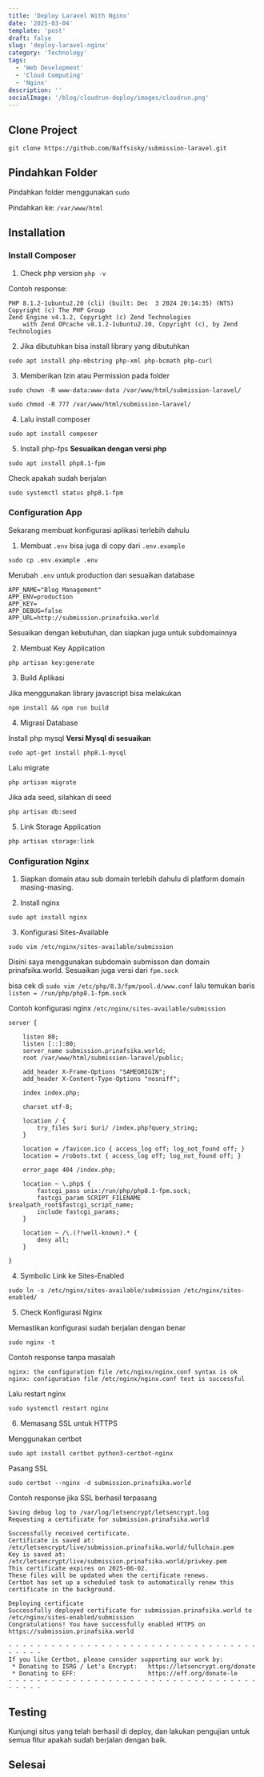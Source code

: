 ```yaml
---
title: 'Deploy Laravel With Nginx'
date: '2025-03-04'
template: 'post'
draft: false
slug: 'deploy-laravel-nginx'
category: 'Technology'
tags:
  - 'Web Development'
  - 'Cloud Computing'
  - 'Nginx'
description: ''
socialImage: '/blog/cloudrun-deploy/images/cloudrun.png'
---
```


## Clone Project

`git clone https://github.com/Naffsisky/submission-laravel.git`

## Pindahkan Folder

Pindahkan folder menggunakan `sudo`

Pindahkan ke: `/var/www/html`

## Installation

### Install Composer

1. Check php version `php -v`

Contoh response:

```
PHP 8.1.2-1ubuntu2.20 (cli) (built: Dec  3 2024 20:14:35) (NTS)
Copyright (c) The PHP Group
Zend Engine v4.1.2, Copyright (c) Zend Technologies
    with Zend OPcache v8.1.2-1ubuntu2.20, Copyright (c), by Zend Technologies
```

2. Jika dibutuhkan bisa install library yang dibutuhkan

`sudo apt install php-mbstring php-xml php-bcmath php-curl`

3. Memberikan Izin atau Permission pada folder

```
sudo chown -R www-data:www-data /var/www/html/submission-laravel/

sudo chmod -R 777 /var/www/html/submission-laravel/
```

4. Lalu install composer

`sudo apt install composer`

5. Install php-fps **Sesuaikan dengan versi php**

`sudo apt install php8.1-fpm`

Check apakah sudah berjalan

`sudo systemctl status php8.1-fpm`

### Configuration App

Sekarang membuat konfigurasi aplikasi terlebih dahulu

1. Membuat `.env` bisa juga di copy dari `.env.example`

`sudo cp .env.example .env`

Merubah `.env` untuk production dan sesuaikan database

```
APP_NAME="Blog Management"
APP_ENV=production
APP_KEY=
APP_DEBUG=false
APP_URL=http://submission.prinafsika.world
```

Sesuaikan dengan kebutuhan, dan siapkan juga untuk subdomainnya

2. Membuat Key Application

`php artisan key:generate`

3. Build Aplikasi

Jika menggunakan library javascript bisa melakukan

`npm install && npm run build`

4. Migrasi Database

Install php mysql **Versi Mysql di sesuaikan**

`sudo apt-get install php8.1-mysql`

Lalu migrate

`php artisan migrate`

Jika ada seed, silahkan di seed

`php artisan db:seed`

5. Link Storage Application

`php artisan storage:link`

### Configuration Nginx

1. Siapkan domain atau sub domain terlebih dahulu di platform domain masing-masing.

2. Install nginx

`sudo apt install nginx`

3. Konfigurasi Sites-Available

`sudo vim /etc/nginx/sites-available/submission`

Disini saya menggunakan subdomain submisson dan domain prinafsika.world. Sesuaikan juga versi dari `fpm.sock`

bisa cek di `sudo vim /etc/php/8.3/fpm/pool.d/www.conf` lalu temukan baris `listen = /run/php/php8.1-fpm.sock`

Contoh konfigurasi nginx `/etc/nginx/sites-available/submission`

```
server {

    listen 80;
    listen [::]:80;
    server_name submission.prinafsika.world;
    root /var/www/html/submission-laravel/public;

    add_header X-Frame-Options "SAMEORIGIN";
    add_header X-Content-Type-Options "nosniff";

    index index.php;

    charset utf-8;

    location / {
        try_files $uri $uri/ /index.php?query_string;
    }

    location = /favicon.ico { access_log off; log_not_found off; }
    location = /robots.txt { access_log off; log_not_found off; }

    error_page 404 /index.php;

    location ~ \.php$ {
        fastcgi_pass unix:/run/php/php8.1-fpm.sock;
        fastcgi_param SCRIPT_FILENAME $realpath_root$fastcgi_script_name;
        include fastcgi_params;
    }

    location ~ /\.(?!well-known).* {
        deny all;
    }

}
```

4. Symbolic Link ke Sites-Enabled

`sudo ln -s /etc/nginx/sites-available/submission /etc/nginx/sites-enabled/`

5. Check Konfigurasi Nginx

Memastikan konfigurasi sudah berjalan dengan benar

`sudo nginx -t`

Contoh response tanpa masalah

```
nginx: the configuration file /etc/nginx/nginx.conf syntax is ok
nginx: configuration file /etc/nginx/nginx.conf test is successful
```

Lalu restart nginx

`sudo systemctl restart nginx`

6. Memasang SSL untuk HTTPS

Menggunakan certbot

`sudo apt install certbot python3-certbot-nginx`

Pasang SSL

`sudo certbot --nginx -d submission.prinafsika.world`

Contoh response jika SSL berhasil terpasang

```
Saving debug log to /var/log/letsencrypt/letsencrypt.log
Requesting a certificate for submission.prinafsika.world

Successfully received certificate.
Certificate is saved at: /etc/letsencrypt/live/submission.prinafsika.world/fullchain.pem
Key is saved at:         /etc/letsencrypt/live/submission.prinafsika.world/privkey.pem
This certificate expires on 2025-06-02.
These files will be updated when the certificate renews.
Certbot has set up a scheduled task to automatically renew this certificate in the background.

Deploying certificate
Successfully deployed certificate for submission.prinafsika.world to /etc/nginx/sites-enabled/submission
Congratulations! You have successfully enabled HTTPS on https://submission.prinafsika.world

- - - - - - - - - - - - - - - - - - - - - - - - - - - - - - - - - - - - - - - -
If you like Certbot, please consider supporting our work by:
 * Donating to ISRG / Let's Encrypt:   https://letsencrypt.org/donate
 * Donating to EFF:                    https://eff.org/donate-le
- - - - - - - - - - - - - - - - - - - - - - - - - - - - - - - - - - - - - - - -
```

## Testing

Kunjungi situs yang telah berhasil di deploy, dan lakukan pengujian untuk semua fitur apakah sudah berjalan dengan baik.

## Selesai
